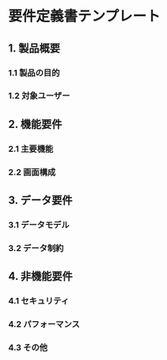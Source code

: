 # 要件定義書テンプレート

## 1. 製品概要

### 1.1 製品の目的

### 1.2 対象ユーザー

## 2. 機能要件

### 2.1 主要機能

### 2.2 画面構成

## 3. データ要件

### 3.1 データモデル

### 3.2 データ制約

## 4. 非機能要件

### 4.1 セキュリティ

### 4.2 パフォーマンス

### 4.3 その他
